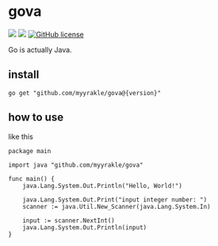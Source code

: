 # gova

![](https://img.shields.io/badge/language-Go-00ADD8) ![](https://img.shields.io/badge/version-v0.1.0-brightgreen) [![GitHub license](https://img.shields.io/badge/license-MIT-blue.svg)](./LICENSE)

Go is actually Java.

## install

```
go get "github.com/myyrakle/gova@{version}"
```

## how to use

like this

```
package main

import java "github.com/myyrakle/gova"

func main() {
	java.Lang.System.Out.Println("Hello, World!")

	java.Lang.System.Out.Print("input integer number: ")
	scanner := java.Util.New_Scanner(java.Lang.System.In)

	input := scanner.NextInt()
	java.Lang.System.Out.Println(input)
}
```
